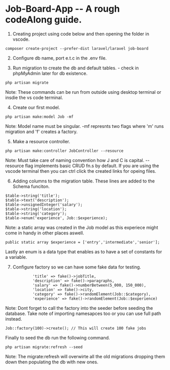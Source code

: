 # Job-Board-App -- A rough codeAlong guide.

1. Creating project using code below and then opening the folder in vscode.

```
composer create-project --prefer-dist laravel/laravel job-board
```

2. Configure db name, port e.t.c in the .env file.

3. Run migration to create the db and default tables. - check in phpMyAdmin later for db existence.

```
php artisan migrate
```

Note: These commands can be run from outside using desktop terminal or insdie the vs code terminal.

4. Create our first model.

```
php artisan make:model Job -mf
```

Note: Model name must be singular. -mf represnts two flags where 'm' runs migration and 'f' creates a factory.

5. Make a resource controller.

```
php artisan make:controller JobController --resource
```

Note: Must take care of naming convention how J and C is capital. --resource flag implements basic CRUD fn.s by default. If you are using the vscode terminal then you can ctrl click the created links for opeing files.

6. Adding columns to the migration table. These lines are added to the Schema funciton.

```
$table->string('title');
$table->text('description');
$table->unsignedInteger('salary');
$table->string('location');
$table->string('category');
$table->enum('experience', Job::$experience);
```

Note: a static array was created in the Job model as this experiece might come in handy in other places aswell.

```
public static array $experience = ['entry','intermediate','senior'];
```

Lastly an enum is a data type that enables as to have a set of constants for a variable.

7. Configure factory so we can have some fake data for testing.

```
            'title' => fake()->jobTitle,
            'description' => fake()->paragraphs,
            'salary' => fake()->numberBetween(5_000, 150_000),
            'location' => fake()->city,
            'category' => fake()->randomElement(Job::$category),
            'experience' => fake()->randomElement(Job::$experience)
```

Note: Dont forget to call the factory into the seeder before seeding the database. Take note of importing namesapces too or you can use full path instead.

```
Job::factory(100)->create(); // This will create 100 fake jobs
```

Finally to seed the db run the following command.

```
php artisan migrate:refresh --seed
```

Note: The migrate:refresh will overwirte all the old migrations dropping them down then populating the db with new ones.
